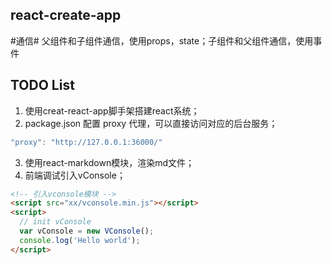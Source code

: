 ## react-create-app ##
#通信# 父组件和子组件通信，使用props，state；子组件和父组件通信，使用事件

## TODO List
1. 使用creat-react-app脚手架搭建react系统；
2. package.json 配置 proxy 代理，可以直接访问对应的后台服务；
```JavaScript
"proxy": "http://127.0.0.1:36000/"
```
3. 使用react-markdown模块，渲染md文件；
4. 前端调试引入vConsole；
```html
<!-- 引入vconsole模块 -->
<script src="xx/vconsole.min.js"></script>
<script>
  // init vConsole
  var vConsole = new VConsole();
  console.log('Hello world');
</script>
```